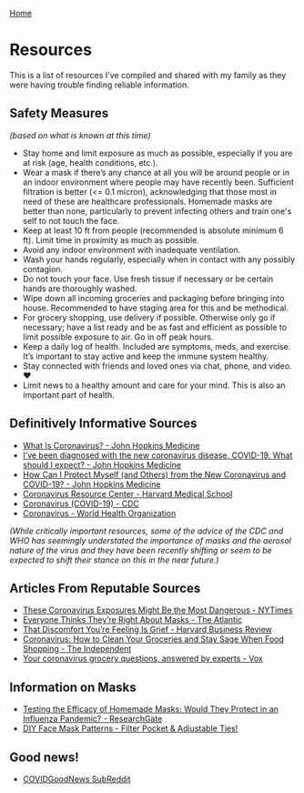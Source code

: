 [Home](README.md)

# Resources

This is a list of resources I've compiled and shared with my family as they were having trouble finding reliable information.

## Safety Measures
*(based on what is known at this time)*

* Stay home and limit exposure as much as possible, especially if you are at risk (age, health conditions, etc.).
* Wear a mask if there’s any chance at all you will be around people or in an indoor environment where people may have recently been. Sufficient filtration is better (<= 0.1 micron), acknowledging that those most in need of these are healthcare professionals. Homemade masks are better than none, particularly to prevent infecting others and train one's self to not touch the face.
* Keep at least 10 ft from people (recommended is absolute minimum 6 ft). Limit time in proximity as much as possible.
* Avoid any indoor environment with inadequate ventilation.
* Wash your hands regularly, especially when in contact with any possibly contagion.
* Do not touch your face. Use fresh tissue if necessary or be certain hands are thoroughly washed.
* Wipe down all incoming groceries and packaging before bringing into house. Recommended to have staging area for this and be methodical.
* For grocery shopping, use delivery if possible. Otherwise only go if necessary; have a list ready and be as fast and efficient as possible to limit possible exposure to air. Go in off peak hours.
* Keep a daily log of health. Included are symptoms, meds, and exercise. It’s important to stay active and keep the immune system healthy.
* Stay connected with friends and loved ones via chat, phone, and video. ❤️
* Limit news to a healthy amount and care for your mind. This is also an important part of health.


## Definitively Informative Sources

* [What Is Coronavirus? - John Hopkins Medicine](https://www.hopkinsmedicine.org/health/conditions-and-diseases/coronavirus)
* [I’ve been diagnosed with the new coronavirus disease, COVID-19. What should I expect? - John Hopkins Medicine](https://www.hopkinsmedicine.org/health/conditions-and-diseases/coronavirus/diagnosed-with-covid-19-what-to-expect)
* [How Can I Protect Myself (and Others) from the New Coronavirus and COVID-19? - John Hopkins Medicine](https://www.hopkinsmedicine.org/health/conditions-and-diseases/coronavirus/how-can-i-protect-myself-from-coronavirus)
* [Coronavirus Resource Center - Harvard Medical School](https://www.health.harvard.edu/diseases-and-conditions/coronavirus-resource-center)
* [Coronavirus (COVID-19) - CDC](https://www.cdc.gov/coronavirus/2019-ncov/index.html)
* [Coronavirus - World Health Organization](https://www.who.int/health-topics/coronavirus)

*(While critically important resources, some of the advice of the CDC and WHO has seemingly understated the importance of masks and the aerosol nature of the virus and they have been recently shifting or seem to be expected to shift their stance on this in the near future.)*


## Articles From Reputable Sources

* [These Coronavirus Exposures Might Be the Most Dangerous - NYTimes](https://www.nytimes.com/2020/04/01/opinion/coronavirus-viral-dose.html)
* [Everyone Thinks They’re Right About Masks - The Atlantic](https://www.theatlantic.com/health/archive/2020/04/coronavirus-pandemic-airborne-go-outside-masks/609235/)
* [That Discomfort You’re Feeling Is Grief - Harvard Business Review](https://hbr.org/amp/2020/03/that-discomfort-youre-feeling-is-grief)
* [Coronavirus: How to Clean Your Groceries and Stay Sage When Food Shopping - The Independent](https://www.independent.co.uk/life-style/coronavirus-spread-food-shopping-clean-packaging-home-delivery-spread-safe-a9434726.html)
* [Your coronavirus grocery questions, answered by experts - Vox](https://www.vox.com/the-goods/2020/3/30/21199714/grocery-store-delivery-coronavirus-safe-empty)

## Information on Masks

* [Testing the Efficacy of Homemade Masks: Would They Protect in an Influenza Pandemic? - ResearchGate](https://www.researchgate.net/publication/258525804_Testing_the_Efficacy_of_Homemade_Masks_Would_They_Protect_in_an_Influenza_Pandemic)
* [DIY Face Mask Patterns - Filter Pocket & Adjustable Ties!](https://jennifermaker.com/face-mask-patterns-cricut/)


## Good news!

* [COVIDGoodNews SubReddit](https://www.reddit.com/r/covidgoodnews)
